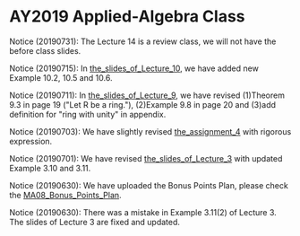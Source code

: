 # AY2019 Applied-Algebra Class
Notice (20190731): The Lecture 14 is a review class, we will not have the before class slides.

Notice (20190715): In [the_slides_of_Lecture_10](https://github.com/uoaworks/Applied-Algebra/blob/master/Lecture10_slides_after_class.pdf), we have added new Example 10.2, 10.5 and 10.6.

Notice (20190711): In [the_slides_of_Lecture_9](https://github.com/uoaworks/Applied-Algebra/blob/master/Lecture9_slides_after_class.pdf), we have revised (1)Theorem 9.3 in page 19 ("Let R be a ring."), (2)Example 9.8 in page 20 and (3)add definition for "ring with unity" in appendix. 

Notice (20190703): We have slightly revised [the_assignment_4](https://github.com/uoaworks/Applied-Algebra/blob/master/Assignment4.pdf) with rigorous expression.

Notice (20190701): We have revised [the_slides_of_Lecture_3](https://github.com/uoaworks/Applied-Algebra/blob/master/Lecture3_slides_after_class.pdf) with updated Example 3.10 and 3.11.

Notice (20190630): We have uploaded the Bonus Points Plan, please check the [MA08_Bonus_Points_Plan](https://github.com/uoaworks/Applied-Algebra/blob/master/%5BImportant%20Notice%5DMA08_Bonus_Points_Plan.pdf).

Notice (20190630): There was a mistake in Example 3.11(2) of Lecture 3. The slides of Lecture 3 are fixed and updated.
